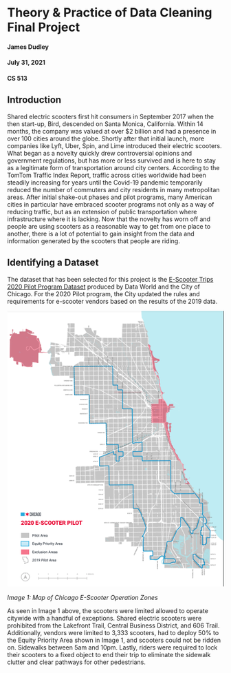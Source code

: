 # Theory & Practice of Data Cleaning Final Project
#### James Dudley
#### July 31, 2021
#### CS 513

## Introduction
Shared electric scooters first hit consumers in September 2017 when the then start-up, Bird, descended on Santa Monica, California.  Within 14 months, the company was valued at over $2 billion and had a presence in over 100 cities around the globe.  Shortly after that initial launch, more companies like Lyft, Uber, Spin, and Lime introduced their electric scooters.  What began as a novelty quickly drew controversial opinions and government regulations, but has more or less survived and is here to stay as a legitimate form of transportation around city centers.
According to the TomTom Traffic Index Report, traffic across cities worldwide had been steadily increasing for years until the Covid-19 pandemic temporarily reduced the number of commuters and city residents in many metropolitan areas.  After initial shake-out phases and pilot programs, many American cities in particular have embraced scooter programs not only as a way of reducing traffic, but as an extension of public transportation where infrastructure where it is lacking.  Now that the novelty has worn off and people are using scooters as a reasonable way to get from one place to another, there is a lot of potential to gain insight from the data and information generated by the scooters that people are riding.


## Identifying a Dataset
The dataset that has been selected for this project is the [E-Scooter Trips 2020 Pilot Program Dataset](https://data.world/cityofchicago/3rse-fbp6) produced by Data World and the City of Chicago.  For the 2020 Pilot program, the City updated the rules and requirements for e-scooter vendors based on the results of the 2019 data.  

<p align="center">
  <img src=img/chicago_scooter_zones.png>
</p>

*Image 1: Map of Chicago E-Scooter Operation Zones*

As seen in Image 1 above, the scooters were limited allowed to operate citywide with a handful of exceptions.  Shared electric scooters were prohibited from the Lakefront Trail, Central Business District, and 606 Trail.  Additionally, vendors were limited to 3,333 scooters, had to deploy 50% to the Equity Priority Area shown in Image 1, and scooters could not be ridden on. Sidewalks between 5am and 10pm.  Lastly, riders were required to lock their scooters to a fixed object to end their trip to eliminate the sidewalk clutter and clear pathways for other pedestrians.
